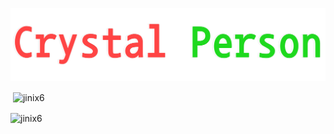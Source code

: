 <p align="center">
  <img src="New Project 9 [E9A91A8].png" alt="Logo">
</p>


<p>&nbsp;<img align="center" src="https://github-readme-stats.vercel.app/api?username=jinix6&show_icons=true&locale=en" alt="jinix6" /></p>

<p><img align="center" src="https://github-readme-streak-stats.herokuapp.com/?user=jinix6&" alt="jinix6" /></p>
<!-- 
#### PROJECTS


<!-- 
<a href="https://jinix6.github.io/Icon/" target="_blank">
  <img width="50%" src="New Project 9 [60A2C85].png">
</a>
<a href="https://ff-id-info.vercel.app" target="_blank">
  <img width="50%" src="New Project 9 [8F8CF30].png">
</a>
<a href="https://truecaller-six.vercel.app" target="_blank">
  <img width="50%" src="New Project 9 [6FCEF8F].png">
</a>
-->
<!-- 
<a href="https://www.teraboxdownloader.pro" target="_blank">
  <img width="50%" src="New Project 9 [F6E11E4].png">
</a>
<a href="https://dataloom.vercel.app/" target="_blank">
  <img width="50%" src="New Project 9 [46D220E].png">
</a>
-->




